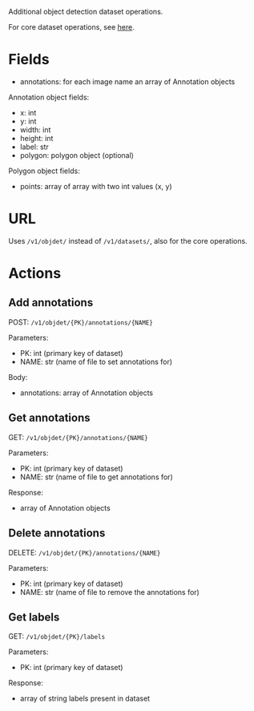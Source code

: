 Additional object detection dataset operations.

For core dataset operations, see [here](datasets.md).

# Fields

  * annotations: for each image name an array of Annotation objects

Annotation object fields:

  * x: int
  * y: int
  * width: int
  * height: int
  * label: str
  * polygon: polygon object (optional)
  
Polygon object fields:

  * points: array of array with two int values (x, y)

# URL

Uses `/v1/objdet/` instead of `/v1/datasets/`, 
also for the core operations.

# Actions

## Add annotations

POST: `/v1/objdet/{PK}/annotations/{NAME}`

Parameters:

  * PK: int (primary key of dataset)
  * NAME: str (name of file to set annotations for)

Body:

  * annotations: array of Annotation objects

## Get annotations

GET: `/v1/objdet/{PK}/annotations/{NAME}`

Parameters:

  * PK: int (primary key of dataset)
  * NAME: str (name of file to get annotations for)

Response:

  * array of Annotation objects

## Delete annotations

DELETE: `/v1/objdet/{PK}/annotations/{NAME}`

Parameters:

  * PK: int (primary key of dataset)
  * NAME: str (name of file to remove the annotations for)


## Get labels

GET: `/v1/objdet/{PK}/labels`

Parameters:

  * PK: int (primary key of dataset)

Response:

  * array of string labels present in dataset
